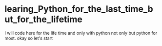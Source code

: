 # learing_Python_for_the_last_time_but_for_the_lifetime
I will code here for the life time and only with python not only but python for most. okay so let's start
